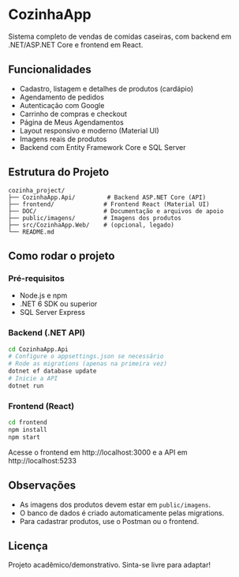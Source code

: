# CozinhaApp

Sistema completo de vendas de comidas caseiras, com backend em .NET/ASP.NET Core e frontend em React.

## Funcionalidades
- Cadastro, listagem e detalhes de produtos (cardápio)
- Agendamento de pedidos
- Autenticação com Google
- Carrinho de compras e checkout
- Página de Meus Agendamentos
- Layout responsivo e moderno (Material UI)
- Imagens reais de produtos
- Backend com Entity Framework Core e SQL Server

## Estrutura do Projeto
```
cozinha_project/
├── CozinhaApp.Api/         # Backend ASP.NET Core (API)
├── frontend/              # Frontend React (Material UI)
├── DOC/                   # Documentação e arquivos de apoio
├── public/imagens/        # Imagens dos produtos
├── src/CozinhaApp.Web/    # (opcional, legado)
└── README.md
```

## Como rodar o projeto

### Pré-requisitos
- Node.js e npm
- .NET 6 SDK ou superior
- SQL Server Express

### Backend (.NET API)
```sh
cd CozinhaApp.Api
# Configure o appsettings.json se necessário
# Rode as migrations (apenas na primeira vez)
dotnet ef database update
# Inicie a API
dotnet run
```

### Frontend (React)
```sh
cd frontend
npm install
npm start
```

Acesse o frontend em http://localhost:3000 e a API em http://localhost:5233

## Observações
- As imagens dos produtos devem estar em `public/imagens`.
- O banco de dados é criado automaticamente pelas migrations.
- Para cadastrar produtos, use o Postman ou o frontend.

## Licença
Projeto acadêmico/demonstrativo. Sinta-se livre para adaptar!
